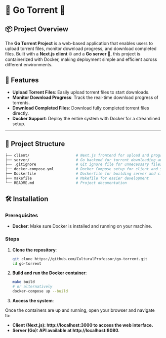 # 🚀 Go Torrent 📂

## 📦 Project Overview

The **Go Torrent Project** is a web-based application that enables users to upload torrent files, monitor download progress, and download completed files. Built with a **Next.js client** 🌐 and a **Go server** 🐹, this project is containerized with Docker, making deployment simple and efficient across different environments.

## 🚀 Features

- **Upload Torrent Files**: Easily upload torrent files to start downloads.
- **Monitor Download Progress**: Track the real-time download progress of torrents.
- **Download Completed Files**: Download fully completed torrent files directly.
- **Docker Support**: Deploy the entire system with Docker for a streamlined setup.

---

## 📂 Project Structure

```bash
├── client/                     # Next.js frontend for upload and progress tracking
├── server/                     # Go backend for torrent downloading and serving files
├── .gitignore                  # Git ignore file for unnecessary files and folders
├── docker-compose.yml          # Docker Compose setup for client and server
├── Dockerfile                  # Dockerfile for building server and client images
├── makefile                    # Makefile for easier development
└── README.md                   # Project documentation
```

## 🛠️ Installation
### Prerequisites

- **Docker**: Make sure Docker is installed and running on your machine.

### Steps

1. **Clone the repository**:

   ```bash
   git clone https://github.com/CulturalProfessor/go-torrent.git
   cd go-torrent
   ```

2. **Build and run the Docker container**:

   ```bash
   make build
   # or alternatively
   docker-compose up --build
   ```

3. **Access the system**:

Once the containers are up and running, open your browser and navigate to:

- **Client (Next.js): http://localhost:3000 to access the web interface.**
- **Server (Go): API available at http://localhost:8080.**